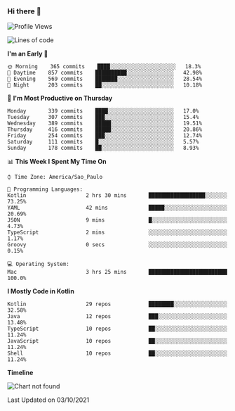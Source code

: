 ### Hi there 👋

<!--
**fernandonogueira/fernandonogueira** is a ✨ _special_ ✨ repository because its `README.md` (this file) appears on your GitHub profile.

Here are some ideas to get you started:

- 🔭 I’m currently working on ...
- 🌱 I’m currently learning ...
- 👯 I’m looking to collaborate on ...
- 🤔 I’m looking for help with ...
- 💬 Ask me about ...
- 📫 How to reach me: ...
- 😄 Pronouns: ...
- ⚡ Fun fact: ...
-->

<!--START_SECTION:waka-->
![Profile Views](http://img.shields.io/badge/Profile%20Views-1-blue)

![Lines of code](https://img.shields.io/badge/From%20Hello%20World%20I%27ve%20Written-457240%20lines%20of%20code-blue)

**I'm an Early 🐤** 

```text
🌞 Morning    365 commits    ████░░░░░░░░░░░░░░░░░░░░░   18.3% 
🌆 Daytime    857 commits    ██████████░░░░░░░░░░░░░░░   42.98% 
🌃 Evening    569 commits    ███████░░░░░░░░░░░░░░░░░░   28.54% 
🌙 Night      203 commits    ██░░░░░░░░░░░░░░░░░░░░░░░   10.18%

```
📅 **I'm Most Productive on Thursday** 

```text
Monday       339 commits    ████░░░░░░░░░░░░░░░░░░░░░   17.0% 
Tuesday      307 commits    ███░░░░░░░░░░░░░░░░░░░░░░   15.4% 
Wednesday    389 commits    █████░░░░░░░░░░░░░░░░░░░░   19.51% 
Thursday     416 commits    █████░░░░░░░░░░░░░░░░░░░░   20.86% 
Friday       254 commits    ███░░░░░░░░░░░░░░░░░░░░░░   12.74% 
Saturday     111 commits    █░░░░░░░░░░░░░░░░░░░░░░░░   5.57% 
Sunday       178 commits    ██░░░░░░░░░░░░░░░░░░░░░░░   8.93%

```


📊 **This Week I Spent My Time On** 

```text
⌚︎ Time Zone: America/Sao_Paulo

💬 Programming Languages: 
Kotlin                   2 hrs 30 mins       ██████████████████░░░░░░░   73.25% 
YAML                     42 mins             █████░░░░░░░░░░░░░░░░░░░░   20.69% 
JSON                     9 mins              █░░░░░░░░░░░░░░░░░░░░░░░░   4.73% 
TypeScript               2 mins              ░░░░░░░░░░░░░░░░░░░░░░░░░   1.17% 
Groovy                   0 secs              ░░░░░░░░░░░░░░░░░░░░░░░░░   0.15%

💻 Operating System: 
Mac                      3 hrs 25 mins       █████████████████████████   100.0%

```

**I Mostly Code in Kotlin** 

```text
Kotlin                   29 repos            ████████░░░░░░░░░░░░░░░░░   32.58% 
Java                     12 repos            ███░░░░░░░░░░░░░░░░░░░░░░   13.48% 
TypeScript               10 repos            ██░░░░░░░░░░░░░░░░░░░░░░░   11.24% 
JavaScript               10 repos            ██░░░░░░░░░░░░░░░░░░░░░░░   11.24% 
Shell                    10 repos            ██░░░░░░░░░░░░░░░░░░░░░░░   11.24%

```


**Timeline**

![Chart not found](https://raw.githubusercontent.com/fernandonogueira/fernandonogueira/master/charts/bar_graph.png) 


 Last Updated on 03/10/2021
<!--END_SECTION:waka-->
